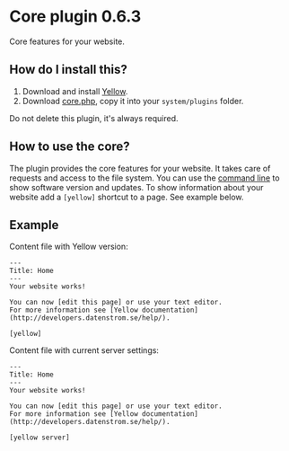 Core plugin 0.6.3
=================
Core features for your website.

How do I install this?
----------------------
1. Download and install [Yellow](https://github.com/datenstrom/yellow/).  
2. Download [core.php](core.php?raw=true), copy it into your `system/plugins` folder.  

Do not delete this plugin, it's always required.

How to use the core?
--------------------
The plugin provides the core features for your website. It takes care of requests and access to the file system. You can use the [command line](https://github.com/datenstrom/yellow-plugins/tree/master/commandline) to show software version and updates. To show information about your website add a `[yellow]` shortcut to a page. See example below.

Example
-------
Content file with Yellow version:

```
---
Title: Home
---
Your website works! 

You can now [edit this page] or use your text editor.  
For more information see [Yellow documentation](http://developers.datenstrom.se/help/).

[yellow]
```

Content file with current server settings:

```
---
Title: Home
---
Your website works! 

You can now [edit this page] or use your text editor.  
For more information see [Yellow documentation](http://developers.datenstrom.se/help/).

[yellow server]
```
